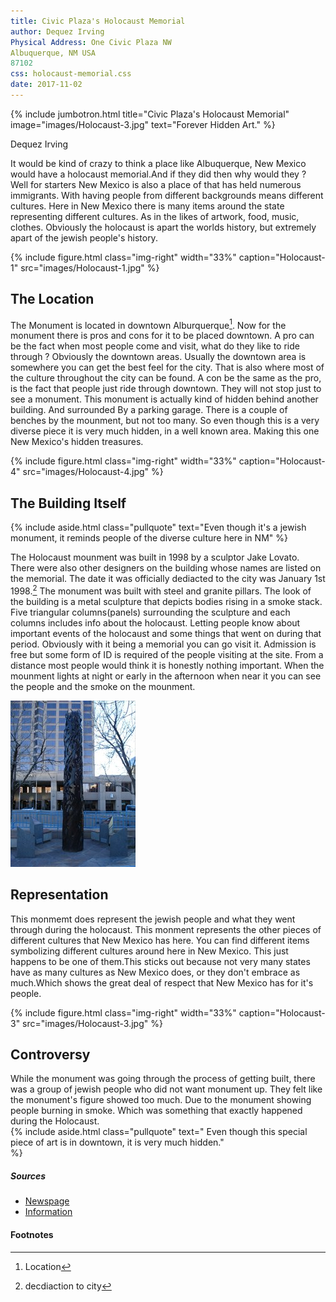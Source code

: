 ```yaml
---
title: Civic Plaza's Holocaust Memorial
author: Dequez Irving
Physical Address: One Civic Plaza NW
Albuquerque, NM USA
87102
css: holocaust-memorial.css
date: 2017-11-02
---
```

{% include jumbotron.html
title="Civic Plaza's Holocaust Memorial"
image="images/Holocaust-3.jpg"
text="Forever Hidden Art."
%} 


Dequez Irving



It would be kind of crazy to think a place like Albuquerque, New Mexico would have a holocaust memorial.And if they did then why would they ? Well for starters New Mexico is also a place of that has held numerous immigrants. With having people from different backgrounds means different cultures. Here in New Mexico there is many items around the state representing different cultures. As in the likes of artwork, food, music, clothes. Obviously the holocaust is apart the worlds history, but extremely apart of the jewish people's history.




{% include figure.html
  class="img-right"
  width="33%"
  caption="Holocaust-1"
  src="images/Holocaust-1.jpg"
%}







## The Location
The Monument is located in downtown Alburquerque[^source2]. Now for the monument there is pros and cons for it to be placed downtown. A pro can be the fact when most people come and visit, what do they like to ride through ? Obviously the downtown areas. Usually the downtown area is somewhere you can get the best feel for the city. That is also where most of the culture throughout the city can be found. A con be the same as the pro, is the fact that people just ride through downtown. They will not stop just to see a monument. This monument is actually kind of hidden behind another building. And surrounded By a parking garage. There is a couple of benches by the mounment, but not too many. So even though this is a very diverse piece it is very much hidden, in a well known area. Making this one New Mexico's hidden treasures.









{% include figure.html
  class="img-right"
  width="33%"
  caption="Holocaust-4"
  src="images/Holocaust-4.jpg"
%}






## The Building Itself

{% include aside.html
  class="pullquote"
  text="Even though it's a jewish monument, it reminds people of the diverse culture here in NM"
  %}

The Holocaust mounment was built in 1998 by a sculptor Jake Lovato. There were also other designers on the building whose names are listed on the memorial. The date it was officially dediacted to the city was January 1st 1998.[^source] The monument was built with steel and granite pillars. The look of the building is a metal sculpture that depicts bodies rising in a smoke stack. Five triangular columns(panels) surrounding the sculpture and each columns includes info about the holocaust. Letting people know about important events of the holocaust and some things that went on during that period. Obviously with it being a memorial you can go visit it. Admission is free but some form of ID is required of the people visiting at the site. From a distance most people would think it is honestly nothing important. When the mounment lights at night or early in the afternoon when near it you can see the people and the smoke on the mounment.

![Holocaust-3.jpg](images/Holocaust-3.jpg)

## Representation
  This monmemt does represent the jewish people and what they went through during the holocaust. This monment represents the other pieces of different cultures that New Mexico has here. You can find different items symbolizing different cultures around here in New Mexico. This just happens to be one of them.This sticks out because not very many states have as many cultures as New Mexico does, or they don't embrace as much.Which shows the great deal of respect that New Mexico has for it's people.



{% include figure.html
  class="img-right"
  width="33%"
  caption="Holocaust-3"
  src="images/Holocaust-3.jpg"
%}










## Controversy
While the monument was going through the process of getting built, there was a group of jewish people who did not want monument up. They felt like the monument's figure showed too much. Due to the monument showing people burning in smoke. Which was something that exactly happened during the Holocaust.  
{% include aside.html
  class="pullquote"
  text=" Even though this special piece of art is in downtown, it is very much hidden."  
  %}
  
##### Sources
 - [Newspage](http://Krqe.com)
- [Information](http://waymarking.com)
#### Footnotes
[^source]: decdiaction to city
[^source2]:Location
